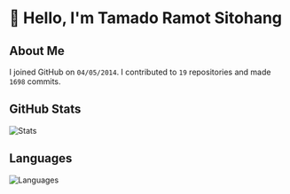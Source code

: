 # :wave: Hello, I'm Tamado Ramot Sitohang

## About Me
I joined GitHub on `04/05/2014`. I contributed to `19` repositories and made `1698` commits.

## GitHub Stats
![Stats](https://github-readme-stats.vercel.app/api?username=ramottamado&show_icons=true&theme=graywhite&disable_animations=true)

## Languages
![Languages](https://github-readme-stats.vercel.app/api/top-langs/?username=ramottamado&layout=compact&theme=graywhite)
